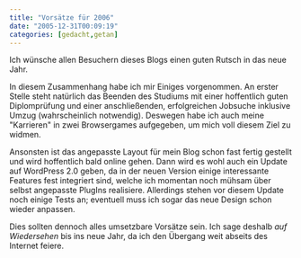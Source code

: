 ```yaml
---
title: "Vorsätze für 2006"
date: "2005-12-31T00:09:19"
categories: [gedacht,getan]
---
```


Ich wünsche allen Besuchern dieses Blogs einen guten Rutsch in das neue Jahr.

In diesem Zusammenhang habe ich mir Einiges vorgenommen. An erster Stelle steht natürlich das Beenden des Studiums mit einer hoffentlich guten Diplomprüfung und einer anschließenden, erfolgreichen Jobsuche inklusive Umzug (wahrscheinlich notwendig). Deswegen habe ich auch meine "Karrieren" in zwei Browsergames aufgegeben, um mich voll diesem Ziel zu widmen.

Ansonsten ist das angepasste Layout für mein Blog schon fast fertig gestellt und wird hoffentlich bald online gehen. Dann wird es wohl auch ein Update auf WordPress 2.0 geben, da in der neuen Version einige interessante Features fest integriert sind, welche ich momentan noch mühsam über selbst angepasste PlugIns realisiere. Allerdings stehen vor diesem Update noch einige Tests an; eventuell muss ich sogar das neue Design schon wieder anpassen.

Dies sollten dennoch alles umsetzbare Vorsätze sein. Ich sage deshalb *auf Wiedersehen* bis ins neue Jahr, da ich den Übergang weit abseits des Internet feiere.
